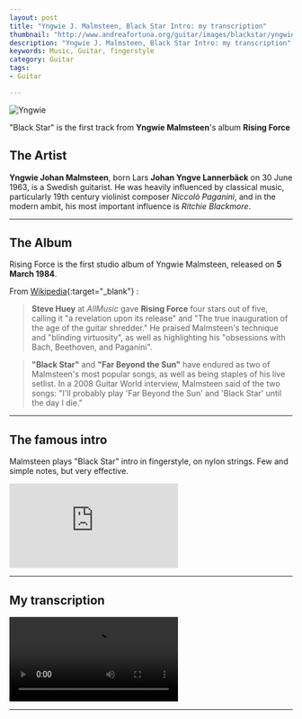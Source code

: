 ```yaml
---
layout: post
title: "Yngwie J. Malmsteen, Black Star Intro: my transcription"
thumbnail: "http://www.andreafortuna.org/guitar/images/blackstar/yngwie.jpg"
description: "Yngwie J. Malmsteen, Black Star Intro: my transcription"
keywords: Music, Guitar, fingerstyle
category: Guitar
tags: 
- Guitar

---
```


![Yngwie](http://www.andreafortuna.org/guitar/images/blackstar/yngwie.jpg)

"Black Star" is the first track from **Yngwie Malmsteen**'s album **Rising Force**

The Artist
--
**Yngwie Johan Malmsteen**, born Lars **Johan Yngve Lannerbäck** on 30 June 1963, is a Swedish guitarist.
He was heavily influenced by classical music, particularly 19th century violinist composer *Niccolò Paganini*, and in the modern ambit, his most important influence is *Ritchie Blackmore*. 

<hr>

The Album
--
Rising Force is the first studio album of Yngwie Malmsteen, released on **5 March 1984**.

From [Wikipedia](https://en.wikipedia.org/wiki/Rising_Force){:target="_blank"} :

>**Steve Huey** at *AllMusic* gave **Rising Force** four stars out of five, calling it "a revelation upon its release" and "The true inauguration of the age of the guitar shredder." He praised Malmsteen's technique and "blinding virtuosity", as well as highlighting his "obsessions with Bach, Beethoven, and Paganini".

>**"Black Star"** and **"Far Beyond the Sun"** have endured as two of Malmsteen's most popular songs, as well as being staples of his live setlist. In a 2008 Guitar World interview, Malmsteen said of the two songs: "I'll probably play 'Far Beyond the Sun' and 'Black Star' until the day I die."

<hr>

The famous intro
--

Malmsteen plays "Black Star" intro in fingerstyle, on nylon strings. Few and simple notes, but very effective.

<div class="video-container">
<iframe src="https://www.youtube.com/embed/blNQZc84Q5c" frameborder="0" allowfullscreen></iframe>
</div>

<hr>

My transcription
--
<div class="video-container">
<video controls>
  <source src="http://www.andreafortuna.org/guitar/video/blackstar/blackstar.mp4" type="video/mp4">
Your browser does not support the video tag.
</video>
</div>
<hr/>

